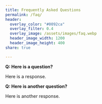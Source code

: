 ```yaml
---
title: Frequently Asked Questions
permalink: /faq/
header:
  overlay_color: "#0092ca"
  overlay_filter: 0.4
  overlay_image: /assets/images/faq.webp
  header_image_width: 1200
  header_image_height: 400
share: true 

---
```


**Q: Here is a question?**

Here is a response.

**Q: Here is another question?**

Here is another response.